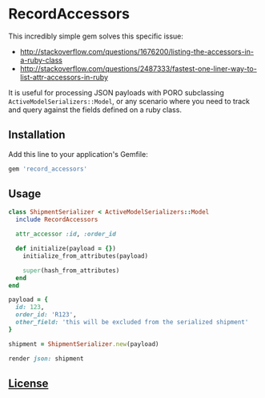 # RecordAccessors

This incredibly simple gem solves this specific issue:

* http://stackoverflow.com/questions/1676200/listing-the-accessors-in-a-ruby-class
* http://stackoverflow.com/questions/2487333/fastest-one-liner-way-to-list-attr-accessors-in-ruby

It is useful for processing JSON payloads with PORO subclassing `ActiveModelSerializers::Model`, or any scenario where you need to track and query against the fields defined on a ruby class.

## Installation

Add this line to your application's Gemfile:

```ruby
gem 'record_accessors'
```

## Usage

```ruby
class ShipmentSerializer < ActiveModelSerializers::Model
  include RecordAccessors

  attr_accessor :id, :order_id

  def initialize(payload = {})
    initialize_from_attributes(payload)

    super(hash_from_attributes)
  end
end

payload = {
  id: 123,
  order_id: 'R123',
  other_field: 'this will be excluded from the serialized shipment'
}

shipment = ShipmentSerializer.new(payload)

render json: shipment
```

## [License](LICENSE)
